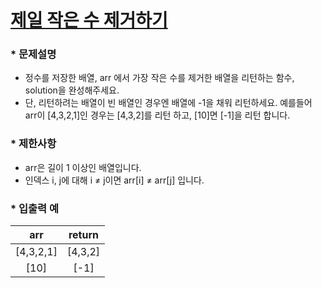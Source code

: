 
# [ 제일 작은 수 제거하기 ](https://programmers.co.kr/learn/courses/30/lessons/12935) #



### * 문제설명 ###  
* 정수를 저장한 배열, arr 에서 가장 작은 수를 제거한 배열을 리턴하는 함수, solution을 완성해주세요.   
* 단, 리턴하려는 배열이 빈 배열인 경우엔 배열에 -1을 채워 리턴하세요. 예를들어 arr이 [4,3,2,1]인 경우는 [4,3,2]를 리턴 하고, [10]면 [-1]을 리턴 합니다.   

### * 제한사항 ###
* arr은 길이 1 이상인 배열입니다.  
* 인덱스 i, j에 대해 i ≠ j이면 arr[i] ≠ arr[j] 입니다.  

### * 입출력 예 ###  

arr | return
:-:|:-:
[4,3,2,1] | [4,3,2]
[10] | [-1]  

